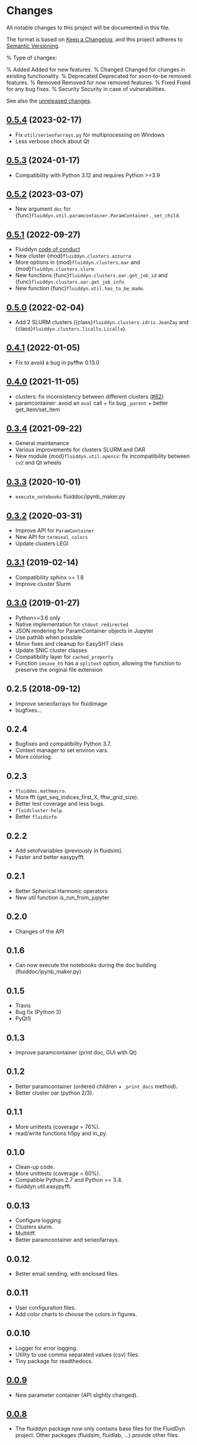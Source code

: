 # Changes

All notable changes to this project will be documented in this file.

The format is based on [Keep a
Changelog](https://keepachangelog.com/en/1.0.0/), and this project
adheres to [Semantic
Versioning](https://semver.org/spec/v2.0.0.html).

% Type of changes:

% Added      Added for new features.
% Changed    Changed for changes in existing functionality.
% Deprecated Deprecated for soon-to-be removed features.
% Removed    Removed for now removed features.
% Fixed      Fixed for any bug fixes.
% Security   Security in case of vulnerabilities.

See also the
[unreleased changes](https://foss.heptapod.net/fluiddyn/fluiddyn/-/compare/0.5.3...branch%2Fdefault).

## [0.5.4] (2023-02-17)

- Fix `util/serieofarrays.py` for multiprocessing on Windows
- Less verbose check about Qt

## [0.5.3] (2024-01-17)

- Compatibility with Python 3.12 and requires Python >=3.9

## [0.5.2] (2023-03-07)

- New argument `doc` for {func}`fluiddyn.util.paramcontainer.ParamContainer._set_child`.

## [0.5.1] (2022-09-27)

- Fluiddyn [code of conduct](https://fluiddyn.readthedocs.io/en/latest/code-of-conduct.html)
- New cluster {mod}`fluiddyn.clusters.azzurra`
- More options in {mod}`fluiddyn.clusters.oar` and {mod}`fluiddyn.clusters.slurm`
- New functions {func}`fluiddyn.clusters.oar.get_job_id` and
  {func}`fluiddyn.clusters.oar.get_job_info`
- New function {func}`fluiddyn.util.has_to_be_made`.

## [0.5.0] (2022-02-04)

- Add 2 SLURM clusters ({class}`fluiddyn.clusters.idris.JeanZay` and
  {class}`fluiddyn.clusters.licallo.Licallo`).

## [0.4.1] (2022-01-05)

- Fix to avoid a bug in pyfftw 0.13.0

## [0.4.0] (2021-11-05)

- clusters: fix inconsistency between different clusters
  ([#62](https://foss.heptapod.net/fluiddyn/fluiddyn/-/merge_requests/62))
- paramcontainer: avoid an `eval` call + fix bug `_parent` + better get_item/set_item

## [0.3.4] (2021-09-22)

- General maintenance
- Various improvements for clusters SLURM and OAR
- New module {mod}`fluiddyn.util.opencv`: fix incompatibility between `cv2` and
  Qt wheels

## [0.3.3] (2020-10-01)

- `execute_notebooks` fluiddoc/ipynb_maker.py

## [0.3.2] (2020-03-31)

- Improve API for `ParamContainer`
- New API for `terminal_colors`
- Update clusters LEGI

## [0.3.1] (2019-02-14)

- Compatibility sphinx >= 1.8
- Improve cluster Slurm

## [0.3.0] (2019-01-27)

- Python>=3.6 only
- Native implementation for `stdout_redirected`
- JSON rendering for ParamContainer objects in Jupyter
- Use pathlib when possible
- Minor fixes and cleanup for EasySHT class
- Update SNIC cluster classes
- Compatibility layer for `cached_property`
- Function `imsave_h5` has a `splitext` option, allowing the function to
  preserve the original file extension

## 0.2.5 (2018-09-12)

- Improve serieofarrays for fluidimage
- bugfixes...

## 0.2.4

- Bugfixes and compatibility Python 3.7.
- Context manager to set environ vars.
- More colorlog.

## 0.2.3

- `fluiddoc.mathmacro`.
- More fft (get_seq_indices_first_X, fftw_grid_size).
- Better test coverage and less bugs.
- `fluidcluster-help`.
- Better `fluidinfo`.

## 0.2.2

- Add setofvariables (previously in fluidsim).
- Faster and better easypyfft.

## 0.2.1

- Better Spherical Harmonic operators
- New util function is_run_from_jupyter

## 0.2.0

- Changes of the API

## 0.1.6

- Can now execute the notebooks during the doc building
  (fluiddoc/ipynb_maker.py)

## 0.1.5

- Travis
- Bug fix (Python 3)
- PyQt5

## 0.1.3

- Improve paramcontainer (print doc, GUI with Qt)

## 0.1.2

- Better paramcontainer (ordered children + `_print_docs` method).
- Better cluster oar (python 2/3).

## 0.1.1

- More unittests (coverage = 76%).
- read/write functions h5py and in_py.

## 0.1.0

- Clean-up code.
- More unittests (coverage = 60%).
- Compatible Python 2.7 and Python >= 3.4.
- fluiddyn.util.easypyfft.

## 0.0.13

- Configure logging.
- Clusters slurm.
- Multitiff.
- Better paramcontainer and serieofarrays.

## 0.0.12

- Better email sending, with enclosed files.

## 0.0.11

- User configuration files.
- Add color charts to choose the colors in figures.

## 0.0.10

- Logger for error logging.
- Utility to use comma separated values (csv) files.
- Tiny package for readthedocs.

## [0.0.9]

- New parameter container (API slightly changed).

## [0.0.8]

- The fluiddyn package now only contains base files for the FluidDyn
  project. Other packages (fluidsim, fluidlab, ...) provide other
  files.

[0.0.8]: https://foss.heptapod.net/fluiddyn/fluiddyn/-/tags/0.0.8a1
[0.0.9]: https://foss.heptapod.net/fluiddyn/fluiddyn/-/compare/0.0.8a1...0.0.9a1
[0.3.0]: https://foss.heptapod.net/fluiddyn/fluiddyn/-/compare/0.2.5...0.3.0
[0.3.1]: https://foss.heptapod.net/fluiddyn/fluiddyn/-/compare/0.3.0...0.3.1
[0.3.2]: https://foss.heptapod.net/fluiddyn/fluiddyn/-/compare/0.3.1...0.3.2
[0.3.3]: https://foss.heptapod.net/fluiddyn/fluiddyn/-/compare/0.3.2...0.3.3
[0.3.4]: https://foss.heptapod.net/fluiddyn/fluiddyn/-/compare/0.3.3...0.3.4
[0.4.0]: https://foss.heptapod.net/fluiddyn/fluiddyn/-/compare/0.3.4...0.4.0
[0.4.1]: https://foss.heptapod.net/fluiddyn/fluiddyn/-/compare/0.4.0...0.4.1
[0.5.0]: https://foss.heptapod.net/fluiddyn/fluiddyn/-/compare/0.4.1...0.5.0
[0.5.1]: https://foss.heptapod.net/fluiddyn/fluiddyn/-/compare/0.5.0...0.5.1
[0.5.2]: https://foss.heptapod.net/fluiddyn/fluiddyn/-/compare/0.5.1...0.5.2
[0.5.3]: https://foss.heptapod.net/fluiddyn/fluiddyn/-/compare/0.5.2...0.5.3
[0.5.4]: https://foss.heptapod.net/fluiddyn/fluiddyn/-/compare/0.5.3...0.5.4
